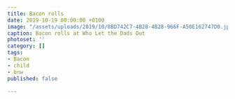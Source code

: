 ```yaml
---
title: Bacon rolls
date: 2019-10-19 00:00:00 +0100
image: "/assets/uploads/2019/10/8BD742C7-4B28-4B28-966F-A50E162747D0.jpeg"
caption: Bacon rolls at Who Let the Dads Out
photoset: ''
category: []
tags:
- Bacon
- child
- bnw
published: false

---
```

